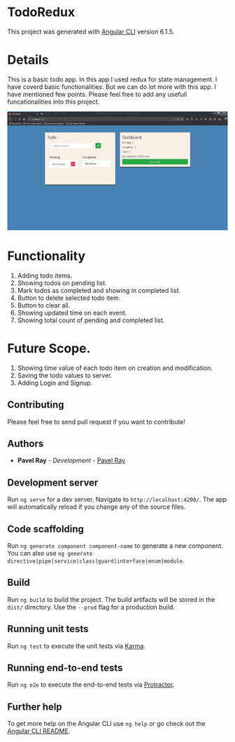 # TodoRedux

This project was generated with [Angular CLI](https://github.com/angular/angular-cli) version 6.1.5.

# Details
This is a basic todo app. In this app I used redux for state management. I have coverd basic functionalities. But we can do lot more with this app. I have mentioned few points. Please feel free to add any usefull funcationalities into this project. 

![Todo-Redux](https://raw.githubusercontent.com/pavelray/todo-redux/master/src/redux-todo.jpg)

# Functionality
1. Adding todo items.
2. Showing todos on pending list.
3. Mark todos as completed and showing in completed list.
4. Button to delete selected todo item.
5. Button to clear all.
6. Showing updated time on each event.
7. Showing total count of pending and completed list.

# Future Scope.
1. Showing time value of each todo item on creation and modification.
2. Saving the todo values to server.
3. Adding Login and Signup. 

## Contributing

Please feel free to send pull request if you want to contribute!

## Authors

- **Pavel Ray** - _Development_ - [Pavel Ray](https://github.com/pavelray)

## Development server

Run `ng serve` for a dev server. Navigate to `http://localhost:4200/`. The app will automatically reload if you change any of the source files.

## Code scaffolding

Run `ng generate component component-name` to generate a new component. You can also use `ng generate directive|pipe|service|class|guard|interface|enum|module`.

## Build

Run `ng build` to build the project. The build artifacts will be stored in the `dist/` directory. Use the `--prod` flag for a production build.

## Running unit tests

Run `ng test` to execute the unit tests via [Karma](https://karma-runner.github.io).

## Running end-to-end tests

Run `ng e2e` to execute the end-to-end tests via [Protractor](http://www.protractortest.org/).

## Further help

To get more help on the Angular CLI use `ng help` or go check out the [Angular CLI README](https://github.com/angular/angular-cli/blob/master/README.md).


